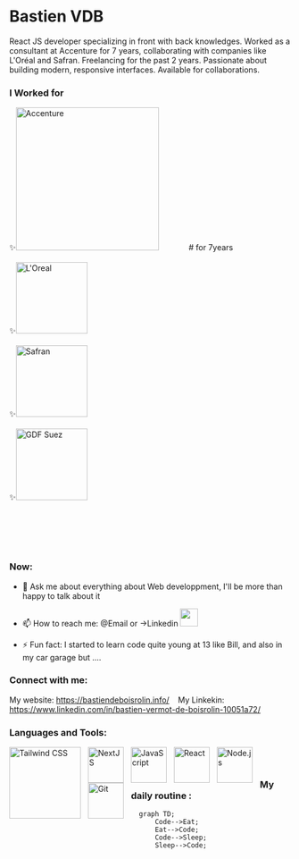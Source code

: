 <!--
**Bastien repo** is a ✨ _special_ ✨ repository because its `README.md` (this file) appears on your GitHub profile.
-->

# Bastien VDB
React JS developer specializing in front with back knowledges. Worked as a consultant at Accenture for 7 years, collaborating with companies like L'Oréal and Safran. Freelancing for the past 2 years. Passionate about building modern, responsive interfaces. Available for collaborations.

### I Worked for
<p align="left">
  ✨<img alt="Accenture" width="256px" src="https://upload.wikimedia.org/wikipedia/commons/c/cd/Accenture.svg" style="margin-right: 50px;" /> # for 7years <br><br>
  ✨<img alt="L'Oreal" width="128px" src="https://upload.wikimedia.org/wikipedia/commons/9/9d/L%27Or%C3%A9al_logo.svg" style="margin-right: 50px;" /> <br><br>
  ✨<img alt="Safran" width="128px" src="https://upload.wikimedia.org/wikipedia/commons/a/a6/Logo_Safran.svg" style="margin-right: 50px;" /> <br><br>
  ✨<img alt="GDF Suez" width="128px" src="https://upload.wikimedia.org/wikipedia/it/a/a8/GDF_Suez.svg" style="margin-right: 50px;" />
</p>

<br/><br/><br/><br/>

### Now:

- 💬 Ask me about everything about Web developpment, I'll be more than happy to talk about it
- 📫 How to reach me: @Email or ->Linkedin
  <img style="width:32px" href="httpslinkedin.com/in/bastien-vermot-de-boisrolin-10051a72/" src="https://cdn.jsdelivr.net/gh/devicons/devicon/icons/linkedin/linkedin-original.svg" />
          
- ⚡ Fun fact: I started to learn code quite young at 13 like Bill, and also in my car garage but ....


### Connect with me:
My website: https://bastiendeboisrolin.info/
&nbsp;&nbsp;
My Linkekin: https://www.linkedin.com/in/bastien-vermot-de-boisrolin-10051a72/

### Languages and Tools:

<img align="left" alt="Tailwind CSS" width="128px" src="https://cdn.jsdelivr.net/gh/devicons/devicon/icons/tailwindcss/tailwindcss-original-wordmark.svg" style="padding-right:10px;" />
<img align="left" alt="NextJS" width="64px" src="https://cdn.jsdelivr.net/gh/devicons/devicon/icons/nextjs/nextjs-original.svg" style="padding-right:10px;" />
<img align="left" alt="JavaScript" width="64px" src="https://cdn.jsdelivr.net/gh/devicons/devicon/icons/javascript/javascript-original.svg" style="padding-right:10px;" />
<img align="left" alt="React" width="64px" src="https://cdn.jsdelivr.net/gh/devicons/devicon/icons/react/react-original.svg" style="padding-right:10px;" />
<img align="left" alt="Node.js" width="64px" src="https://cdn.jsdelivr.net/gh/devicons/devicon/icons/nodejs/nodejs-original.svg" style="padding-right:10px;" />
<img align="left" alt="Git" width="64px" src="https://cdn.jsdelivr.net/gh/devicons/devicon/icons/git/git-original.svg" style="padding-right:10px;" />


<br />
<br />

### My daily routine :

```mermaid
  graph TD;
      Code-->Eat;
      Eat-->Code;
      Code-->Sleep;
      Sleep-->Code;
```


[website]: https://bastiendeboisrolin.info/
[Linkedin]: https://www.linkedin.com/in/bastien-vermot-de-boisrolin-10051a72/
